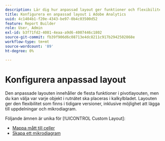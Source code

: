 ```yaml
---
description: Lär dig hur anpassad layout ger funktioner och flexibilitet i pivotlayouten, som att lägga till uppdelningar och mikrodiagram.
title: Konfigurera en anpassad layout i Adobe Analytics
uuid: 4c1404b1-f20e-4343-be97-0b4c03500d52
feature: Report Builder
role: User, Admin
exl-id: b3f71fd2-4081-4eaa-a9d6-4007446c1802
source-git-commit: fb39f906d6c08713e4dc8211c917b2942502868e
workflow-type: tm+mt
source-wordcount: '89'
ht-degree: 0%

---
```


# Konfigurera anpassad layout

Den anpassade layouten innehåller de flesta funktioner i pivotlayouten, men du kan välja var varje objekt i rutnätet ska placeras i kalkylbladet. Layouten ger den flexibilitet som finns i tidigare versioner, inklusive möjlighet att lägga till uppdelningar och mikrodiagram.

Följande ämnen är unika för [!UICONTROL Custom Layout]:

* [Mappa mått till celler](/help/analyze/report-builder/layout/map-metrics-and-dimensions-to-cells.md)
* [Skapa ett mikrodiagram](/help/analyze/report-builder/layout/t-create-a-microchart.md)
